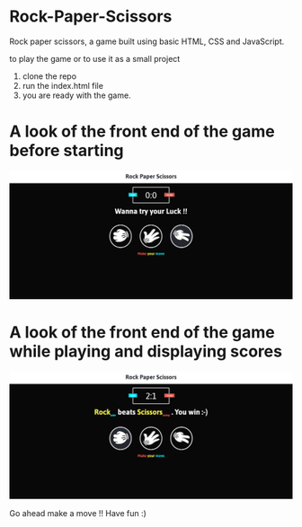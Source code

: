 # Rock-Paper-Scissors
Rock paper scissors, a game built using basic HTML, CSS and JavaScript.

to play the game or to use it as a small project
1. clone the repo
2. run the index.html file 
3. you are ready with the game.

# A look of the front end of the game before starting

![](images/img1.png)

# A look of the front end of the game while playing and displaying scores

![](images/img2.png)

Go ahead make a move !!
Have fun :)
